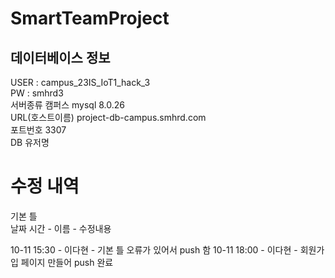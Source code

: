 # SmartTeamProject
## 데이터베이스 정보
USER : campus_23IS_IoT1_hack_3  
PW : smhrd3  
서버종류 캠퍼스 mysql 8.0.26  
URL(호스트이름) project-db-campus.smhrd.com  
포트번호 3307  
DB 유저명  

# 수정 내역  
기본 틀  
날짜 시간 - 이름 - 수정내용  
  
10-11 15:30 - 이다현 - 기본 틀 오류가 있어서 push 함
10-11 18:00 - 이다현 - 회원가입 페이지 만들어 push 완료
